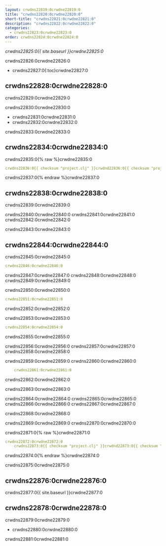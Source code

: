 ```yaml
---
layout: crwdns22819:0crwdne22819:0
title: "crwdns22820:0crwdne22820:0"
short-title: "crwdns22821:0crwdne22821:0"
description: "crwdns22822:0crwdne22822:0"
categories:
  - crwdns22823:0crwdne22823:0
order: crwdns22824:0crwdne22824:0
---
```

*crwdns22825:0{{ site.baseurl }}crwdne22825:0*

crwdns22826:0crwdne22826:0

* crwdns22827:0{:toc}crwdne22827:0

## crwdns22828:0crwdne22828:0

crwdns22829:0crwdne22829:0

crwdns22830:0crwdne22830:0

* crwdns22831:0crwdne22831:0
* crwdns22832:0crwdne22832:0

crwdns22833:0crwdne22833:0

## crwdns22834:0crwdne22834:0

crwdns22835:0{% raw %}crwdne22835:0

```yaml
crwdns22836:0{{ checksum "project.clj" }}crwdnd22836:0{{ checksum "project.clj" }}crwdne22836:0     
```

crwdns22837:0{% endraw %}crwdne22837:0

## crwdns22838:0crwdne22838:0

crwdns22839:0crwdne22839:0

crwdns22840:0crwdne22840:0 crwdns22841:0crwdne22841:0 crwdns22842:0crwdne22842:0

crwdns22843:0crwdne22843:0

## crwdns22844:0crwdne22844:0

crwdns22845:0crwdne22845:0

```yaml
crwdns22846:0crwdne22846:0
```

crwdns22847:0crwdne22847:0 crwdns22848:0crwdne22848:0 crwdns22849:0crwdne22849:0

crwdns22850:0crwdne22850:0

```yaml
crwdns22851:0crwdne22851:0
```

crwdns22852:0crwdne22852:0

crwdns22853:0crwdne22853:0

```yaml
crwdns22854:0crwdne22854:0
```

crwdns22855:0crwdne22855:0

crwdns22856:0crwdne22856:0 crwdns22857:0crwdne22857:0 crwdns22858:0crwdne22858:0

crwdns22859:0crwdne22859:0 crwdns22860:0crwdne22860:0

```yaml
    crwdns22861:0crwdne22861:0
```

crwdns22862:0crwdne22862:0

crwdns22863:0crwdne22863:0

crwdns22864:0crwdne22864:0 crwdns22865:0crwdne22865:0 crwdns22866:0crwdne22866:0 crwdns22867:0crwdne22867:0

crwdns22868:0crwdne22868:0

crwdns22869:0crwdne22869:0 crwdns22870:0crwdne22870:0

crwdns22871:0{% raw %}crwdne22871:0

```yaml
crwdns22872:0crwdne22872:0
    crwdns22873:0{{ checksum "project.clj" }}crwdnd22873:0{{ checksum "project.clj" }}crwdne22873:0
```

crwdns22874:0{% endraw %}crwdne22874:0

crwdns22875:0crwdne22875:0

## crwdns22876:0crwdne22876:0

crwdns22877:0{{ site.baseurl }}crwdne22877:0

## crwdns22878:0crwdne22878:0

crwdns22879:0crwdne22879:0

* crwdns22880:0crwdne22880:0

crwdns22881:0crwdne22881:0